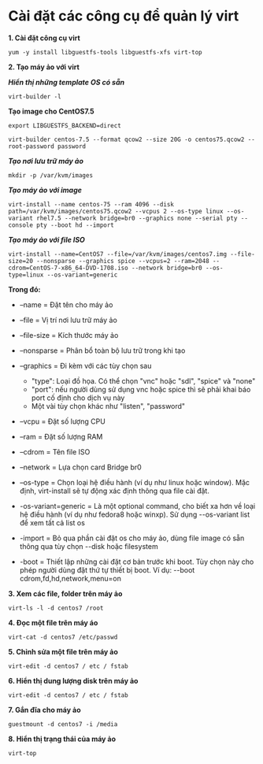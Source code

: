 # Cài đặt các công cụ để quản lý virt

**1. Cài đặt công cụ virt**

`yum -y install libguestfs-tools libguestfs-xfs virt-top`

**2. Tạo máy ảo với virt**

***Hiển thị những template OS có sẵn***

`virt-builder -l `

**Tạo image cho CentOS7.5**

`export LIBGUESTFS_BACKEND=direct`

`virt-builder centos-7.5 --format qcow2 --size 20G -o centos75.qcow2 --root-password password`


***Tạo nơi lưu trữ máy ảo***

`mkdir -p /var/kvm/images`

***Tạo máy ảo với image***

`virt-install --name centos-75 --ram 4096 --disk path=/var/kvm/images/centos75.qcow2 --vcpus 2 --os-type linux --os-variant rhel7.5 --network bridge=br0 --graphics none --serial pty --console pty --boot hd --import`

***Tạo máy ảo với file ISO***

`virt-install --name=CentOS7 --file=/var/kvm/images/centos7.img --file-size=20 --nonsparse --graphics spice --vcpus=2 --ram=2048 --cdrom=CentOS-7-x86_64-DVD-1708.iso --network bridge=br0 --os-type=linux --os-variant=generic`

**Trong đó:**
  - –name = Đặt tên cho máy ảo
  - –file = Vị trí nơi lưu trữ máy ảo
  - –file-size = Kích thước máy ảo
  - –nonsparse = Phân bổ toàn bộ lưu trữ trong khi tạo
  - –graphics = Đi kèm với các tùy chọn sau

    - "type": Loại đồ họa. Có thể chọn "vnc" hoặc "sdl", "spice" và "none"
    - "port": nếu người dùng sử dụng vnc hoặc spice thì sẽ phải khai báo port cố định cho dịch vụ này
    - Một vài tùy chọn khác như "listen", "password"
  - –vcpu = Đặt số lượng CPU
  - –ram = Đặt số lượng RAM
  - –cdrom = Tên file ISO
  - –network = Lựa chọn card Bridge br0
  - –os-type = Chọn loại hệ điều hành (ví dụ như linux hoặc window). Mặc định, virt-install sẽ tự động xác định thông qua file cài đặt.
  - -os-variant=generic = Là một optional command, cho biết xa hơn về loại hệ điều hành (ví dụ như fedora8 hoặc winxp). Sử dụng --os-variant list để xem tất cả list os
  - -import = Bỏ qua phần cài đặt os cho máy ảo, dùng file image có sẵn thông qua tùy chọn --disk hoặc filesystem
  - -boot = Thiết lập những cài đặt cơ bản trước khi boot. Tùy chọn này cho phép người dùng đặt thứ tự thiết bị boot. Ví dụ: --boot cdrom,fd,hd,network,menu=on

  **3. Xem các file, folder trên máy ảo**

  `virt-ls -l -d centos7 /root`

  **4. Đọc một file trên máy áo**
  
  `virt-cat -d centos7 /etc/passwd `

  **5. Chỉnh sửa một file trên máy ảo**

  `virt-edit -d centos7 / etc / fstab `

  **6. Hiển thị dung lượng disk trên máy ảo**

  `virt-edit -d centos7 / etc / fstab `

  **7. Gắn đĩa cho máy ảo**

  `guestmount -d centos7 -i /media`

  **8. Hiển thị trạng thái của máy ảo**

  `virt-top`
